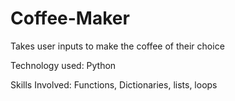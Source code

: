 # Coffee-Maker

Takes user inputs to make the coffee of their choice

Technology used: Python

Skills Involved: Functions, Dictionaries, lists, loops
